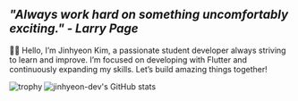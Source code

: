 ## ***"Always work hard on something uncomfortably exciting." - Larry Page***

👋🏻 Hello, I’m Jinhyeon Kim, a passionate student developer always striving to learn and improve. I’m focused on developing with Flutter and continuously expanding my skills. Let’s build amazing things together!

![trophy](https://github-profile-trophy.vercel.app/?username=jinhyeon-dev&theme=dark&row=2&column=5)
![jinhyeon-dev's GitHub stats](https://github-readme-stats.vercel.app/api?username=jinhyeon-dev&show_icons=true&theme=transparent)
